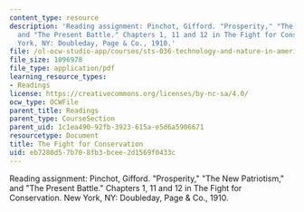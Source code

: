 ```yaml
---
content_type: resource
description: 'Reading assignment: Pinchot, Gifford. "Prosperity," "The New Patriotism,"
  and "The Present Battle." Chapters 1, 11 and 12 in The Fight for Conservation. New
  York, NY: Doubleday, Page & Co., 1910.'
file: /ol-ocw-studio-app/courses/sts-036-technology-and-nature-in-american-history-spring-2008/eb7280d57b708fb3bcee2d1569f0433c_pinchot_1910.pdf
file_size: 1096978
file_type: application/pdf
learning_resource_types:
- Readings
license: https://creativecommons.org/licenses/by-nc-sa/4.0/
ocw_type: OCWFile
parent_title: Readings
parent_type: CourseSection
parent_uid: 1c1ea490-92fb-3923-615a-e5d6a5906671
resourcetype: Document
title: The Fight for Conservation
uid: eb7280d5-7b70-8fb3-bcee-2d1569f0433c
---
```

Reading assignment: Pinchot, Gifford. "Prosperity," "The New Patriotism," and "The Present Battle." Chapters 1, 11 and 12 in The Fight for Conservation. New York, NY: Doubleday, Page & Co., 1910.